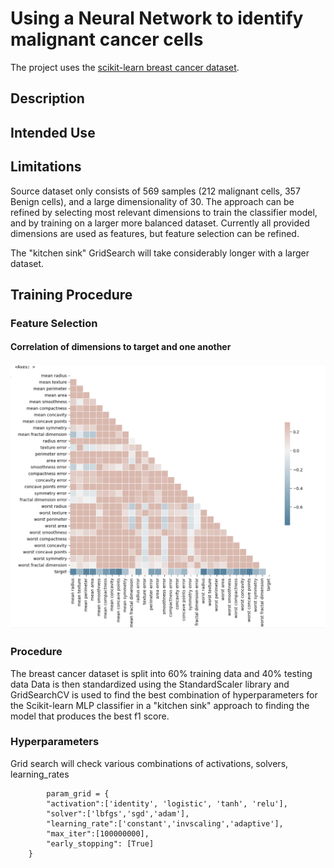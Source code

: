 # Using a Neural Network to identify malignant cancer cells

The project uses the [scikit-learn breast cancer dataset](https://scikit-learn.org/stable/modules/generated/sklearn.datasets.load_breast_cancer.html#sklearn.datasets.load_breast_cancer).

## Description




## Intended Use

## Limitations
Source dataset only consists of 569 samples (212 malignant cells, 357 Benign cells), and a large dimensionality of 30.
The approach can be refined by selecting most relevant dimensions to train the classifier model, and by training on a larger more balanced dataset.
Currently all provided dimensions are used as features, but feature selection can be refined.

The "kitchen sink" GridSearch will take considerably longer with a larger dataset.

## Training Procedure

### Feature Selection

#### Correlation of dimensions to target and one another
![image](correlation.png)




### Procedure

The breast cancer dataset is split into 60% training data and 40% testing data
Data is then standardized using the StandardScaler library and GridSearchCV is used to find the best combination of hyperparameters for the Scikit-learn MLP classifier in a "kitchen sink" approach to finding the model that produces the best f1 score.

### Hyperparameters
Grid search will check various combinations of activations, solvers, learning_rates
```
        param_grid = {
        "activation":['identity', 'logistic', 'tanh', 'relu'],
        "solver":['lbfgs','sgd','adam'],
        "learning_rate":['constant','invscaling','adaptive'],
        "max_iter":[100000000],
        "early_stopping": [True]
    }
```

